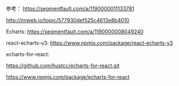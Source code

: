 参考：
https://segmentfault.com/a/1190000011133781

http://imweb.io/topic/577930def525c4613e8b4010

Echarts: https://segmentfault.com/a/1190000008049240

react-echarts-v3: https://www.npmjs.com/package/react-echarts-v3

echarts-for-react: 

https://github.com/hustcc/echarts-for-react.git

https://www.npmjs.com/package/echarts-for-react
